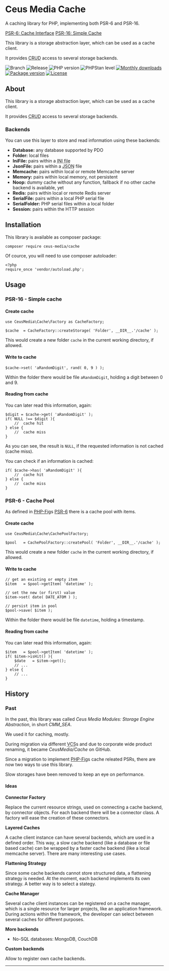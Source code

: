 # Ceus Media Cache

A caching library for PHP, implementing both PSR-6 and PSR-16.

[PSR-6: Cache Interface][psr6]
[PSR-16: Simple Cache][psr16]


This library is a storage abstraction layer, which can be used as a cache client.

It provides <acronym title="Create, Read, Update, Delete">CRUD</acronym> access to several storage backends.

![Branch](https://img.shields.io/badge/Branch-0.6.x-blue?style=flat-square)
![Release](https://img.shields.io/badge/Release-0.6.0-blue?style=flat-square)
![PHP version](https://img.shields.io/badge/PHP-%5E8.1-blue?style=flat-square&color=777BB4)
![PHPStan level](https://img.shields.io/badge/PHPStan_level-8+strict-darkgreen?style=flat-square)
[![Monthly downloads](https://img.shields.io/packagist/dt/ceus-media/cache.svg?style=flat-square)](https://packagist.org/packages/ceus-media/cache)
[![Package version](https://img.shields.io/packagist/v/ceus-media/cache.svg?style=flat-square)](https://packagist.org/packages/ceus-media/cache)
[![License](https://img.shields.io/packagist/l/ceus-media/cache.svg?style=flat-square)](https://packagist.org/packages/ceus-media/cache)

## About

This library is a storage abstraction layer, which can be used as a cache client.

It provides <acronym title="Create, Read, Update, Delete">CRUD</acronym> access to several storage backends.

### Backends

You can use this layer to store and read information using these backends:

- **Database:** any database supported by PDO
- **Folder:** local files
- **IniFile:** pairs within a <acronym title="aka property or config file">INI file</acronym>
- **JsonFile:** pairs within a <acronym title="JavaScript Object Notation">JSON</acronym> file
- **Memcache:** pairs within local or remote Memcache server
- **Memory:** pairs within local memory, not persistent
- **Noop:** dummy cache without any function, fallback if no other cache backend is available, yet
- **Redis:** pairs within local or remote Redis server
- **SerialFile:** pairs within a local PHP serial file
- **SerialFolder:** PHP serial files within a local folder
- **Session:** pairs within the HTTP session


## Installation
This library is available as composer package:
```
composer require ceus-media/cache
```

Of cource, you will need to use composer autoloader:
```
<?php
require_once 'vendor/autoload.php';
```

## Usage

### PSR-16 - Simple cache

#### Create cache
```
use CeusMedia\Cache\Factory as CacheFactory;

$cache	= CacheFactory::createStorage( 'Folder', __DIR__.'/cache' );
```
This would create a new folder <code>cache</code> in the current working directory, if allowed.

#### Write to cache

```
$cache->set( 'aRandomDigit', rand( 0, 9 ) );
```

Within the folder there would be file <code>aRandomDigit</code>, holding a digit between 0 and 9.

#### Reading from cache

You can later read this information, again:
```
$digit = $cache->get( 'aRandomDigit' );
if( NULL !== $digit ){
	//  cache hit
} else {
	//  cache miss
}
```
As you can see, the result is <code>NULL</code>, if the requested information is not cached (cache miss).

You can check if an information is cached:
```
if( $cache->has( 'aRandomDigit' ){
	//  cache hit
} else {
	//  cache miss
}
```

### PSR-6 - Cache Pool

As defined in [PHP-Fig][phpfig]s [PSR-6][psr6] there is a cache pool with items.

#### Create cache
```
use CeusMedia\Cache\CachePoolFactory;

$pool	= CachePoolFactory::createPool( 'Folder', __DIR__.'/cache' );
```
This would create a new folder <code>cache</code> in the current working directory, if allowed.

#### Write to cache
```
// get an existing or empty item
$item	= $pool->getItem( 'datetime' );

// set the new (or first) value
$item->set( date( DATE_ATOM ) );

// persist item in pool
$pool->save( $item );
```

Within the folder there would be file <code>datetime</code>, holding a timestamp.

#### Reading from cache

You can later read this information, again:
```
$item	= $pool->getItem( 'datetime' );
if( $item->isHit() ){
	$date	= $item->get();
	// ...
} else {
	// ...
}
```


## History

### Past
In the past, this library was called *Ceus Media Modules: Storage Engine Abstraction*, in short *CMM_SEA*.

We used it for caching, mostly.

During migration via different <acronym title="Version Control System">VCS</acronym>s and due to corporate wide product renaming, it became *CeusMedia/Cache* on GitHub.

Since a migration to implement [PHP-Fig][phpfig]s cache releated PSRs, there are now two ways to use this library.

Slow storages have been removed to keep an eye on performance.

#### Ideas

**Connector Factory**

Replace the current resource strings, used on connecting a cache backend, by connector objects.
For each backend there will be a connector class.
A factory will ease the creation of these connectors.

**Layered Caches**

A cache client instance can have several backends, which are used in a defined order.
This way, a slow cache backend (like a database or file based cache) can be wrapped by a faster cache backend (like a local memcache server).
There are many interesting use cases.

**Flattening Strategy**

Since some cache backends cannot store structured data, a flattening strategy is needed.
At the moment, each backend implements its own strategy.
A better way is to select a stategy.

**Cache Manager**

Several cache client instances can be registered on a cache manager, which is a single resource for larger projects, like an application framework.
During actions within the framework, the developer can select between several caches for different purposes.

**More backends**

- No-SQL databases: MongoDB, CouchDB

**Custom backends**

Allow to register own cache backends.

----

[phpfig]: https://www.php-fig.org
[psr6]: https://www.php-fig.org/psr/psr-6/
[psr16]: https://www.php-fig.org/psr/psr-16/
